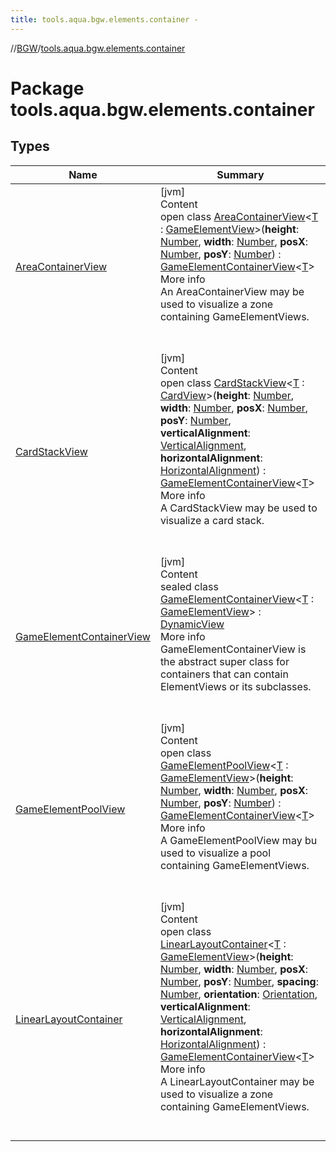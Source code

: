 ```yaml
---
title: tools.aqua.bgw.elements.container -
---
```

//[BGW](../../index.md)/[tools.aqua.bgw.elements.container](index.md)



# Package tools.aqua.bgw.elements.container  


## Types  
  
|  Name |  Summary | 
|---|---|
| <a name="tools.aqua.bgw.elements.container/AreaContainerView///PointingToDeclaration/"></a>[AreaContainerView](-area-container-view/index.md)| <a name="tools.aqua.bgw.elements.container/AreaContainerView///PointingToDeclaration/"></a>[jvm]  <br>Content  <br>open class [AreaContainerView](-area-container-view/index.md)<[T](-area-container-view/index.md) : [GameElementView](../tools.aqua.bgw.elements.gameelements/-game-element-view/index.md)>(**height**: [Number](https://kotlinlang.org/api/latest/jvm/stdlib/kotlin/-number/index.html), **width**: [Number](https://kotlinlang.org/api/latest/jvm/stdlib/kotlin/-number/index.html), **posX**: [Number](https://kotlinlang.org/api/latest/jvm/stdlib/kotlin/-number/index.html), **posY**: [Number](https://kotlinlang.org/api/latest/jvm/stdlib/kotlin/-number/index.html)) : [GameElementContainerView](-game-element-container-view/index.md)<[T](-area-container-view/index.md)>   <br>More info  <br>An AreaContainerView may be used to visualize a zone containing GameElementViews.  <br><br><br>|
| <a name="tools.aqua.bgw.elements.container/CardStackView///PointingToDeclaration/"></a>[CardStackView](-card-stack-view/index.md)| <a name="tools.aqua.bgw.elements.container/CardStackView///PointingToDeclaration/"></a>[jvm]  <br>Content  <br>open class [CardStackView](-card-stack-view/index.md)<[T](-card-stack-view/index.md) : [CardView](../tools.aqua.bgw.elements.gameelements/-card-view/index.md)>(**height**: [Number](https://kotlinlang.org/api/latest/jvm/stdlib/kotlin/-number/index.html), **width**: [Number](https://kotlinlang.org/api/latest/jvm/stdlib/kotlin/-number/index.html), **posX**: [Number](https://kotlinlang.org/api/latest/jvm/stdlib/kotlin/-number/index.html), **posY**: [Number](https://kotlinlang.org/api/latest/jvm/stdlib/kotlin/-number/index.html), **verticalAlignment**: [VerticalAlignment](../tools.aqua.bgw.core/-vertical-alignment/index.md), **horizontalAlignment**: [HorizontalAlignment](../tools.aqua.bgw.core/-horizontal-alignment/index.md)) : [GameElementContainerView](-game-element-container-view/index.md)<[T](-card-stack-view/index.md)>   <br>More info  <br>A CardStackView may be used to visualize a card stack.  <br><br><br>|
| <a name="tools.aqua.bgw.elements.container/GameElementContainerView///PointingToDeclaration/"></a>[GameElementContainerView](-game-element-container-view/index.md)| <a name="tools.aqua.bgw.elements.container/GameElementContainerView///PointingToDeclaration/"></a>[jvm]  <br>Content  <br>sealed class [GameElementContainerView](-game-element-container-view/index.md)<[T](-game-element-container-view/index.md) : [GameElementView](../tools.aqua.bgw.elements.gameelements/-game-element-view/index.md)> : [DynamicView](../tools.aqua.bgw.elements/-dynamic-view/index.md)  <br>More info  <br>GameElementContainerView is the abstract super class for containers that can contain ElementViews or its subclasses.  <br><br><br>|
| <a name="tools.aqua.bgw.elements.container/GameElementPoolView///PointingToDeclaration/"></a>[GameElementPoolView](-game-element-pool-view/index.md)| <a name="tools.aqua.bgw.elements.container/GameElementPoolView///PointingToDeclaration/"></a>[jvm]  <br>Content  <br>open class [GameElementPoolView](-game-element-pool-view/index.md)<[T](-game-element-pool-view/index.md) : [GameElementView](../tools.aqua.bgw.elements.gameelements/-game-element-view/index.md)>(**height**: [Number](https://kotlinlang.org/api/latest/jvm/stdlib/kotlin/-number/index.html), **width**: [Number](https://kotlinlang.org/api/latest/jvm/stdlib/kotlin/-number/index.html), **posX**: [Number](https://kotlinlang.org/api/latest/jvm/stdlib/kotlin/-number/index.html), **posY**: [Number](https://kotlinlang.org/api/latest/jvm/stdlib/kotlin/-number/index.html)) : [GameElementContainerView](-game-element-container-view/index.md)<[T](-game-element-pool-view/index.md)>   <br>More info  <br>A GameElementPoolView may bu used to visualize a pool containing GameElementViews.  <br><br><br>|
| <a name="tools.aqua.bgw.elements.container/LinearLayoutContainer///PointingToDeclaration/"></a>[LinearLayoutContainer](-linear-layout-container/index.md)| <a name="tools.aqua.bgw.elements.container/LinearLayoutContainer///PointingToDeclaration/"></a>[jvm]  <br>Content  <br>open class [LinearLayoutContainer](-linear-layout-container/index.md)<[T](-linear-layout-container/index.md) : [GameElementView](../tools.aqua.bgw.elements.gameelements/-game-element-view/index.md)>(**height**: [Number](https://kotlinlang.org/api/latest/jvm/stdlib/kotlin/-number/index.html), **width**: [Number](https://kotlinlang.org/api/latest/jvm/stdlib/kotlin/-number/index.html), **posX**: [Number](https://kotlinlang.org/api/latest/jvm/stdlib/kotlin/-number/index.html), **posY**: [Number](https://kotlinlang.org/api/latest/jvm/stdlib/kotlin/-number/index.html), **spacing**: [Number](https://kotlinlang.org/api/latest/jvm/stdlib/kotlin/-number/index.html), **orientation**: [Orientation](../tools.aqua.bgw.elements.uielements/-orientation/index.md), **verticalAlignment**: [VerticalAlignment](../tools.aqua.bgw.core/-vertical-alignment/index.md), **horizontalAlignment**: [HorizontalAlignment](../tools.aqua.bgw.core/-horizontal-alignment/index.md)) : [GameElementContainerView](-game-element-container-view/index.md)<[T](-linear-layout-container/index.md)>   <br>More info  <br>A LinearLayoutContainer may be used to visualize a zone containing GameElementViews.  <br><br><br>|

